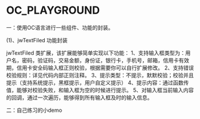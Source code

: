 # OC_PLAYGROUND
一：使用OC语言进行一些组件、功能的封装。

(1)、jwTextFiled 功能封装

jwTextFiled 类扩展，该扩展能够简单实现以下功能：
1、支持输入框类型为：用户名，密码，验证码，交易金额，身份证，银行卡，手机号，邮箱，信用卡有效期，信用卡安全码输入框正则校验，根据需要你可以自行扩展修改。
2、支持错误校验规则：详见代码内部正则注释。
3、提示类型：不提示，默默校验；校验并且提示（支持系统提示，黑框提示，用户自定义提示）
4、提示内容：通过函数传值，能够对校验失败，和输入框为空的时候进行提示。
5、对输入框当前输入内容的回调，通过一次遍历，能够得到所有输入框及时的输入信息。 

二：自己练习的小demo
